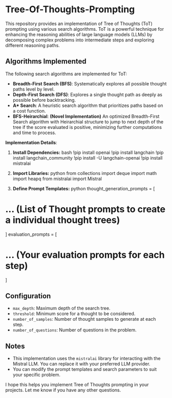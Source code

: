 # Tree-Of-Thoughts-Prompting
This repository provides an implementation of Tree of Thoughts (ToT) prompting using various search algorithms. ToT is a powerful technique for enhancing the reasoning abilities of large language models (LLMs) by decomposing complex problems into intermediate steps and exploring different reasoning paths.

## Algorithms Implemented

The following search algorithms are implemented for ToT:

* **Breadth-First Search (BFS)**: Systematically explores all possible thought paths level by level.
* **Depth-First Search (DFS)**: Explores a single thought path as deeply as possible before backtracking.
* **A\* Search**: A heuristic search algorithm that prioritizes paths based on a cost function.
* **BFS-Heirarchial**: **(Novel Implementation)** An optimized Breadth-First Search algorithm with Heirarchial structure to jump to next depth of the tree if the score evaluated is positive, minimizing further computations and time to process.

**Implementation Details**:

1. **Install Dependencies:**
bash !pip install openai !pip install langchain !pip install langchain_community !pip install -U langchain-openai !pip install mistralai

2. **Import Libraries:**
python from collections import deque import math import heapq from mistralai import Mistral

3. **Define Prompt Templates:**
python thought_generation_prompts = [
# ... (List of Thought prompts to create a individual thought trees)
]
evaluation_prompts = [
# ... (Your evaluation prompts for each step)
]

## Configuration

* `max_depth`: Maximum depth of the search tree.
* `threshold`: Minimum score for a thought to be considered.
* `number_of_samples`: Number of thought samples to generate at each step.
* `number_of_questions`: Number of questions in the problem.


## Notes

* This implementation uses the `mistralai` library for interacting with the Mistral LLM. You can replace it with your preferred LLM provider.
* You can modify the prompt templates and search parameters to suit your specific problem.


I hope this helps you implement Tree of Thoughts prompting in your projects. Let me know if you have any other questions.
